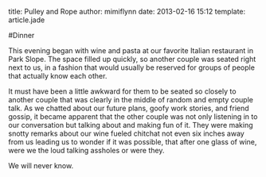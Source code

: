 title: Pulley and Rope
author: mimiflynn
date: 2013-02-16 15:12
template: article.jade

#Dinner

This evening began with wine and pasta at our favorite Italian restaurant in Park Slope. The space filled up quickly, so another couple was seated right next to us, in a fashion that would usually be reserved for groups of people that actually know each other.

It must have been a little awkward for them to be seated so closely to another couple that was clearly in the middle of random and empty couple talk. As we chatted about our future plans, goofy work stories, and friend gossip, it became apparent that the other couple was not only listening in to our conversation but talking about and making fun of it. They were making snotty remarks about our wine fueled chitchat not even six inches away from us leading us to wonder if it was possible, that after one glass of wine, were we the loud talking assholes or were they.

We will never know.